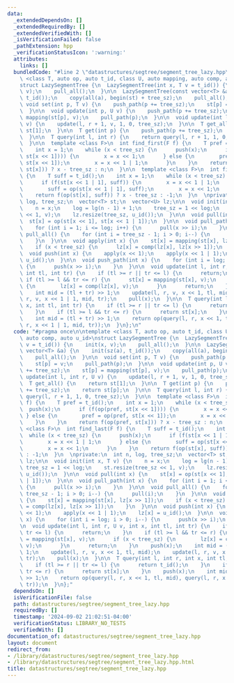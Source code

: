 ```yaml
---
data:
  _extendedDependsOn: []
  _extendedRequiredBy: []
  _extendedVerifiedWith: []
  _isVerificationFailed: false
  _pathExtension: hpp
  _verificationStatusIcon: ':warning:'
  attributes:
    links: []
  bundledCode: "#line 2 \"datastructures/segtree/segment_tree_lazy.hpp\"\n\ntemplate\
    \ <class T, auto op, auto t_id, class U, auto mapping, auto comp, auto u_id>\n\
    struct LazySegmentTree {\n  LazySegmentTree(int x, T v = t_id()) {\n    init(x,\
    \ v);\n    pull_all();\n  }\n\n  LazySegmentTree(const vector<T> &a) {\n    init(sz(a),\
    \ t_id());\n    copy(all(a), begin(st) + tree_sz);\n    pull_all();\n  }\n\n \
    \ void set(int p, T v) {\n    push_path(p += tree_sz);\n    st[p] = v;\n    pull_path(p);\n\
    \  }\n\n  void update(int p, U v) {\n    push_path(p += tree_sz);\n    st[p] =\
    \ mapping(st[p], v);\n    pull_path(p);\n  }\n\n  void update(int l, int r, U\
    \ v) {\n    update(l, r + 1, v, 1, 0, tree_sz);\n  }\n\n  T get_all() {\n    return\
    \ st[1];\n  }\n\n  T get(int p) {\n    push_path(p += tree_sz);\n    return st[p];\n\
    \  }\n\n  T query(int l, int r) {\n    return query(l, r + 1, 1, 0, tree_sz);\n\
    \  }\n\n  template <class F>\n  int find_first(F f) {\n    T pref = t_id();\n\
    \    int x = 1;\n    while (x < tree_sz) {\n      push(x);\n      if (f(op(pref,\
    \ st[x << 1]))) {\n        x = x << 1;\n      } else {\n        pref = op(pref,\
    \ st[x << 1]);\n        x = x << 1 | 1;\n      }\n    }\n    return f(op(pref,\
    \ st[x])) ? x - tree_sz : n;\n  }\n\n  template <class F>\n  int find_last(F f)\
    \ {\n    T suff = t_id();\n    int x = 1;\n    while (x < tree_sz) {\n      push(x);\n\
    \      if (f(st[x << 1 | 1], suff)) {\n        x = x << 1 | 1;\n      } else {\n\
    \        suff = op(st[x << 1 | 1], suff);\n        x = x << 1;\n      }\n    }\n\
    \    return f(op(st[x], suff)) ? x - tree_sz : -1;\n  }\n  \nprivate:\n  int n,\
    \ log, tree_sz;\n  vector<T> st;\n  vector<U> lz;\n\n  void init(int x, T v) {\n\
    \    n = x;\n    log = lg(n - 1) + 1;\n    tree_sz = 1 << log;\n    st.resize(tree_sz\
    \ << 1, v);\n    lz.resize(tree_sz, u_id());\n  }\n\n  void pull(int x) {\n  \
    \  st[x] = op(st[x << 1], st[x << 1 | 1]);\n  }\n\n  void pull_path(int x) {\n\
    \    for (int i = 1; i <= log; i++) {\n      pull(x >> i);\n    }\n  }\n\n  void\
    \ pull_all() {\n    for (int i = tree_sz - 1; i > 0; i--) {\n      pull(i);\n\
    \    }\n  }\n\n  void apply(int x) {\n    st[x] = mapping(st[x], lz[x >> 1]);\n\
    \    if (x < tree_sz) {\n      lz[x] = comp(lz[x], lz[x >> 1]);\n    }\n  }\n\n\
    \  void push(int x) {\n    apply(x << 1);\n    apply(x << 1 | 1);\n    lz[x] =\
    \ u_id();\n  }\n\n  void push_path(int x) {\n    for (int i = log; i > 0; i--)\
    \ {\n      push(x >> i);\n    }\n  }\n\n  void update(int l, int r, U v, int x,\
    \ int tl, int tr) {\n    if (tl >= r || tr <= l) {\n      return;\n    }\n   \
    \ if (tl >= l && tr <= r) {\n      st[x] = mapping(st[x], v);\n      if (x < tree_sz)\
    \ {\n        lz[x] = comp(lz[x], v);\n      }\n      return;\n    }\n    push(x);\n\
    \    int mid = (tl + tr) >> 1;\n    update(l, r, v, x << 1, tl, mid);\n    update(l,\
    \ r, v, x << 1 | 1, mid, tr);\n    pull(x);\n  }\n\n  T query(int l, int r, int\
    \ x, int tl, int tr) {\n    if (tl >= r || tr <= l) {\n      return t_id();\n\
    \    }\n    if (tl >= l && tr <= r) {\n      return st[x];\n    }\n    push(x);\n\
    \    int mid = (tl + tr) >> 1;\n    return op(query(l, r, x << 1, tl, mid), query(l,\
    \ r, x << 1 | 1, mid, tr));\n  }\n};\n"
  code: "#pragma once\n\ntemplate <class T, auto op, auto t_id, class U, auto mapping,\
    \ auto comp, auto u_id>\nstruct LazySegmentTree {\n  LazySegmentTree(int x, T\
    \ v = t_id()) {\n    init(x, v);\n    pull_all();\n  }\n\n  LazySegmentTree(const\
    \ vector<T> &a) {\n    init(sz(a), t_id());\n    copy(all(a), begin(st) + tree_sz);\n\
    \    pull_all();\n  }\n\n  void set(int p, T v) {\n    push_path(p += tree_sz);\n\
    \    st[p] = v;\n    pull_path(p);\n  }\n\n  void update(int p, U v) {\n    push_path(p\
    \ += tree_sz);\n    st[p] = mapping(st[p], v);\n    pull_path(p);\n  }\n\n  void\
    \ update(int l, int r, U v) {\n    update(l, r + 1, v, 1, 0, tree_sz);\n  }\n\n\
    \  T get_all() {\n    return st[1];\n  }\n\n  T get(int p) {\n    push_path(p\
    \ += tree_sz);\n    return st[p];\n  }\n\n  T query(int l, int r) {\n    return\
    \ query(l, r + 1, 1, 0, tree_sz);\n  }\n\n  template <class F>\n  int find_first(F\
    \ f) {\n    T pref = t_id();\n    int x = 1;\n    while (x < tree_sz) {\n    \
    \  push(x);\n      if (f(op(pref, st[x << 1]))) {\n        x = x << 1;\n     \
    \ } else {\n        pref = op(pref, st[x << 1]);\n        x = x << 1 | 1;\n  \
    \    }\n    }\n    return f(op(pref, st[x])) ? x - tree_sz : n;\n  }\n\n  template\
    \ <class F>\n  int find_last(F f) {\n    T suff = t_id();\n    int x = 1;\n  \
    \  while (x < tree_sz) {\n      push(x);\n      if (f(st[x << 1 | 1], suff)) {\n\
    \        x = x << 1 | 1;\n      } else {\n        suff = op(st[x << 1 | 1], suff);\n\
    \        x = x << 1;\n      }\n    }\n    return f(op(st[x], suff)) ? x - tree_sz\
    \ : -1;\n  }\n  \nprivate:\n  int n, log, tree_sz;\n  vector<T> st;\n  vector<U>\
    \ lz;\n\n  void init(int x, T v) {\n    n = x;\n    log = lg(n - 1) + 1;\n   \
    \ tree_sz = 1 << log;\n    st.resize(tree_sz << 1, v);\n    lz.resize(tree_sz,\
    \ u_id());\n  }\n\n  void pull(int x) {\n    st[x] = op(st[x << 1], st[x << 1\
    \ | 1]);\n  }\n\n  void pull_path(int x) {\n    for (int i = 1; i <= log; i++)\
    \ {\n      pull(x >> i);\n    }\n  }\n\n  void pull_all() {\n    for (int i =\
    \ tree_sz - 1; i > 0; i--) {\n      pull(i);\n    }\n  }\n\n  void apply(int x)\
    \ {\n    st[x] = mapping(st[x], lz[x >> 1]);\n    if (x < tree_sz) {\n      lz[x]\
    \ = comp(lz[x], lz[x >> 1]);\n    }\n  }\n\n  void push(int x) {\n    apply(x\
    \ << 1);\n    apply(x << 1 | 1);\n    lz[x] = u_id();\n  }\n\n  void push_path(int\
    \ x) {\n    for (int i = log; i > 0; i--) {\n      push(x >> i);\n    }\n  }\n\
    \n  void update(int l, int r, U v, int x, int tl, int tr) {\n    if (tl >= r ||\
    \ tr <= l) {\n      return;\n    }\n    if (tl >= l && tr <= r) {\n      st[x]\
    \ = mapping(st[x], v);\n      if (x < tree_sz) {\n        lz[x] = comp(lz[x],\
    \ v);\n      }\n      return;\n    }\n    push(x);\n    int mid = (tl + tr) >>\
    \ 1;\n    update(l, r, v, x << 1, tl, mid);\n    update(l, r, v, x << 1 | 1, mid,\
    \ tr);\n    pull(x);\n  }\n\n  T query(int l, int r, int x, int tl, int tr) {\n\
    \    if (tl >= r || tr <= l) {\n      return t_id();\n    }\n    if (tl >= l &&\
    \ tr <= r) {\n      return st[x];\n    }\n    push(x);\n    int mid = (tl + tr)\
    \ >> 1;\n    return op(query(l, r, x << 1, tl, mid), query(l, r, x << 1 | 1, mid,\
    \ tr));\n  }\n};"
  dependsOn: []
  isVerificationFile: false
  path: datastructures/segtree/segment_tree_lazy.hpp
  requiredBy: []
  timestamp: '2024-09-02 21:02:51-04:00'
  verificationStatus: LIBRARY_NO_TESTS
  verifiedWith: []
documentation_of: datastructures/segtree/segment_tree_lazy.hpp
layout: document
redirect_from:
- /library/datastructures/segtree/segment_tree_lazy.hpp
- /library/datastructures/segtree/segment_tree_lazy.hpp.html
title: datastructures/segtree/segment_tree_lazy.hpp
---
```

